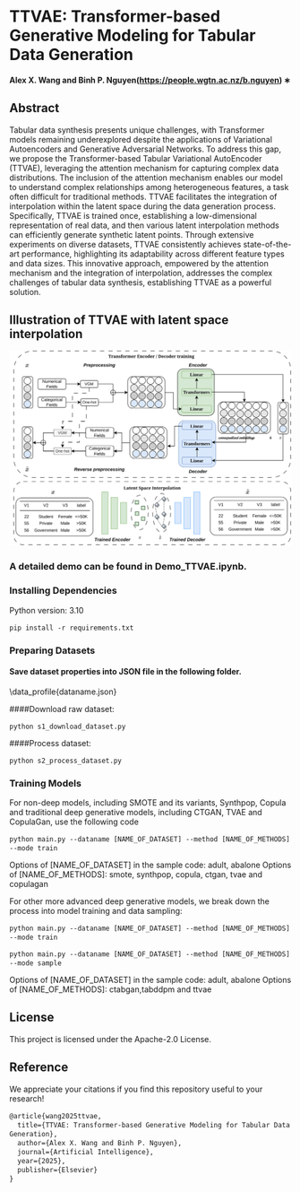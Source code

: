 # TTVAE: Transformer-based Generative Modeling for Tabular Data Generation
#### Alex X. Wang and Binh P. Nguyen(https://people.wgtn.ac.nz/b.nguyen) ∗

## Abstract
Tabular data synthesis presents unique challenges, with Transformer models remaining underexplored despite the applications of Variational Autoencoders and Generative Adversarial Networks. To address this gap, we propose the Transformer-based Tabular Variational AutoEncoder (TTVAE), leveraging the attention mechanism for capturing complex data distributions. The inclusion of the attention mechanism enables our model to understand complex relationships among heterogeneous features, a task often difficult for traditional methods. TTVAE facilitates the integration of interpolation within the latent space during the data generation process. Specifically, TTVAE is trained once, establishing a low-dimensional representation of real data, and then various latent interpolation methods can efficiently generate synthetic latent points. Through extensive experiments on diverse datasets, TTVAE consistently achieves state-of-the-art performance, highlighting its adaptability across different feature types and data sizes. This innovative approach, empowered by the attention mechanism and the integration of interpolation, addresses the complex challenges of tabular data synthesis, establishing TTVAE as a powerful solution.

## Illustration of TTVAE with latent space interpolation
![alt text](ttvaelsi.svg)

### A detailed demo can be found in Demo_TTVAE.ipynb.

### Installing Dependencies

Python version: 3.10

```
pip install -r requirements.txt
```
### Preparing Datasets

#### Save dataset properties into JSON file in the following folder.
\data_profile\{dataname.json}

####Download raw dataset:

```
python s1_download_dataset.py
```

####Process dataset:

```
python s2_process_dataset.py
```

### Training Models

For non-deep models, including SMOTE and its variants, Synthpop, Copula and traditional deep generative models, including CTGAN, TVAE and CopulaGan, use the following code

```
python main.py --dataname [NAME_OF_DATASET] --method [NAME_OF_METHODS] --mode train
```

Options of [NAME_OF_DATASET] in the sample code: adult, abalone
Options of [NAME_OF_METHODS]: smote, synthpop, copula, ctgan, tvae and copulagan

For other more advanced deep generative models, we break down the process into model training and data sampling:


```
python main.py --dataname [NAME_OF_DATASET] --method [NAME_OF_METHODS] --mode train
```

```
python main.py --dataname [NAME_OF_DATASET] --method [NAME_OF_METHODS] --mode sample
```
Options of [NAME_OF_DATASET] in the sample code: adult, abalone
Options of [NAME_OF_METHODS]: ctabgan,tabddpm and ttvae


## License

This project is licensed under the Apache-2.0 License.


## Reference
We appreciate your citations if you find this repository useful to your research!
```
@article{wang2025ttvae,
  title={TTVAE: Transformer-based Generative Modeling for Tabular Data Generation},
  author={Alex X. Wang and Binh P. Nguyen},
  journal={Artificial Intelligence},
  year={2025},
  publisher={Elsevier}
}
```
